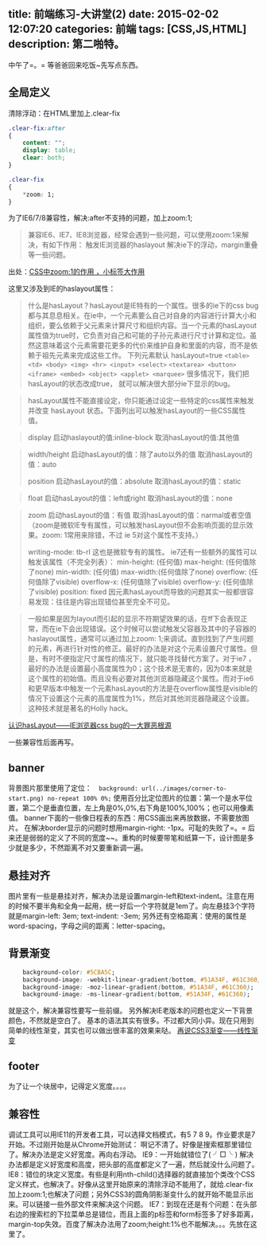 title: 前端练习-大讲堂(2)
date: 2015-02-02 12:07:20
categories: 前端
tags: [CSS,JS,HTML]
description: 第二啪特。
---

中午了=。= 等爸爸回来吃饭~先写点东西。

## 全局定义
清除浮动：在HTML里加上.clear-fix 
```css
.clear-fix:after
{
	content: "";
	display: table;
	clear: both;
}

.clear-fix 
{
	*zoom: 1;
}
```
为了IE6/7/8兼容性，解决:after不支持的问题，加上zoom:1;

> 兼容IE6、IE7、IE8浏览器，经常会遇到一些问题，可以使用zoom:1来解决，有如下作用：
触发IE浏览器的haslayout
解决ie下的浮动，margin重叠等一些问题。

出处：[CSS中zoom:1的作用 ，小标签大作用][1]
<!-- more -->
这里又涉及到IE的haslayout属性：

> 什么是hasLayout？hasLayout是IE特有的一个属性。很多的ie下的css bug都与其息息相关。在ie中，一个元素要么自己对自身的内容进行计算大小和组织，要么依赖于父元素来计算尺寸和组织内容。当一个元素的hasLayout属性值为true时，它负责对自己和可能的子孙元素进行尺寸计算和定位。虽然这意味着这个元素需要花更多的代价来维护自身和里面的内容，而不是依赖于祖先元素来完成这些工作。
下列元素默认 hasLayout=true
`<table> <td> <body> <img> <hr> <input> <select>` 
`<textarea> <button> <iframe> <embed> <object> <applet> <marquee>`
很多情况下，我们把 hasLayout的状态改成true， 就可以解决很大部分ie下显示的bug。

> hasLayout属性不能直接设定，你只能通过设定一些特定的css属性来触发并改变 hasLayout 状态。下面列出可以触发hasLayout的一些CSS属性值。

> display 
启动haslayout的值:inline-block 
取消hasLayout的值:其他值

> width/height 
启动hasLayout的值：除了auto以外的值 
取消hasLayout的值：auto
> 
> position 
启动hasLayout的值：absolute 
取消hasLayout的值：static

> float 
启动hasLayout的值：left或right 
取消hasLayout的值：none

> zoom 
启动hasLayout的值：有值 
取消hasLayout的值：narmal或者空值
（zoom是微软IE专有属性，可以触发hasLayout但不会影响页面的显示效果。zoom: 1常用来除错，不过 ie 5对这个属性不支持。）
> 
> writing-mode: tb-rl 这也是微软专有的属性。 ie7还有一些额外的属性可以触发该属性（不完全列表）：
> min-height: (任何值) 
max-height: (任何值除了none) 
min-width: (任何值) 
max-width:(任何值除了none) 
overflow: (任何值除了visible) 
overflow-x: (任何值除了visible)
overflow-y: (任何值除了visible)
position: fixed
> 因元素hasLayout而导致的问题其实一般都很容易发现：往往是内容出现错位甚至完全不可见。


> 一般如果是因为layout而引起的显示不符期望效果的话，在ff下会表现正常，而在ie下会出现错误。这个时候可以尝试触发父容器及其中的子容器的haslayout属性，通常可以通过加上zoom: 1;来调试。直到找到了产生问题的元素，再进行针对性的修正。最好的办法是对这个元素设置尺寸属性。但是，有时不便指定尺寸属性的情况下，就只能寻找替代方案了。对于ie7 ，最好的办法是设置最小高度属性为0；这个技术是无害的，因为0本来就是这个属性的初始值。而且没有必要对其他浏览器隐藏这个属性。而对于ie6和更早版本中触发一个元素hasLayout的方法是在overflow属性是visible的情况下设置这个元素的高度属性为1%，然后对其他浏览器隐藏这个设置。这种技术就是著名的Holly hack。

[认识hasLayout——IE浏览器css bug的一大罪恶根源][2]

一些兼容性后面再写。

## banner
背景图片那里使用了定位：`	background: url(../images/corner-to-start.png) no-repeat 100% 0%;
` 使用百分比定位图片的位置：第一个是水平位置，第二个是垂直位置，左上角是0%,0%,右下角是100%,100%；也可以用像素值。
banner下面的一些像日程表的东西：用CSS画出来再放数据，不需要放图片。
在解决border显示的问题时想用margin-right: -1px。可耻的失败了=。= 后来还是弱弱的定义了不同的宽度~~。重构的时候要带笔和纸算一下，设计图是多少就是多少，不然距离不对又要重新调一遍。

## 悬挂对齐
图片里有一些是悬挂对齐，解决办法是设置margin-left和text-indent。注意在用的时候不要半角和全角一起用，统一好后一个字符就是1em了。向左悬挂3个字符就是margin-left: 3em; text-indent: -3em;
另外还有空格距离：使用的属性是word-spacing，字母之间的距离：letter-spacing。

## 背景渐变
```css
	background-color: #5CBA5C;
	background-image: -webkit-linear-gradient(bottom, #51A34F, #61C360);
	background-image: -moz-linear-gradient(bottom, #51A34F, #61C360);
	background-image: -ms-linear-gradient(bottom, #51A34F, #61C360);
```
就是这个，解决兼容性要写一些前缀。
另外解决IE老版本的问题也定义一下背景颜色，不然就是空白了。
基本的语法其实有很多。不过都大同小异。现在只用到简单的线性渐变，其实也可以做出很丰富的效果来哒。
[再说CSS3渐变——线性渐变][3]

## footer
为了让一个块居中，记得定义宽度。。。。

## 兼容性
调试工具可以用IE11的开发者工具，可以选择文档模式，有5 7 8 9。作业要求是7开始。不过刚开始是从Chrome开始测试：
啊记不清了。好像是搜索框那里错位了。解决办法是定义好宽度。再向右浮动。
IE9：一开始就错位了( ╯□╰ ) 解决办法都是定义好宽度和高度，把头部的高度都定义了一遍，然后就没什么问题了。
IE8：错位的块定义宽度。有些是利用nth-child()选择器的就直接加个类改个CSS定义样式，也解决了。好像从这里开始原来的清除浮动不能用了，就给.clear-fix加上zoom:1;也解决了问题；另外CSS3的圆角阴影渐变什么的就开始不能显示出来。可以链接一些外部文件来解决这个问题。
IE7：到现在还是有个问题：在头部右边的搜索栏的下拉菜单总是错位，而且上面的p标签和form标签多了好多距离，margin-top失效。百度了解决办法用了zoom;height:1%也不能解决。。。先放在这里了。



  [1]: http://www.cnblogs.com/top5/archive/2011/07/11/2103343.html
  [2]: http://neverned.blog.163.com/blog/static/1265524200933021130561/
  [3]: http://www.w3cplus.com/css3/new-css3-linear-gradient.html